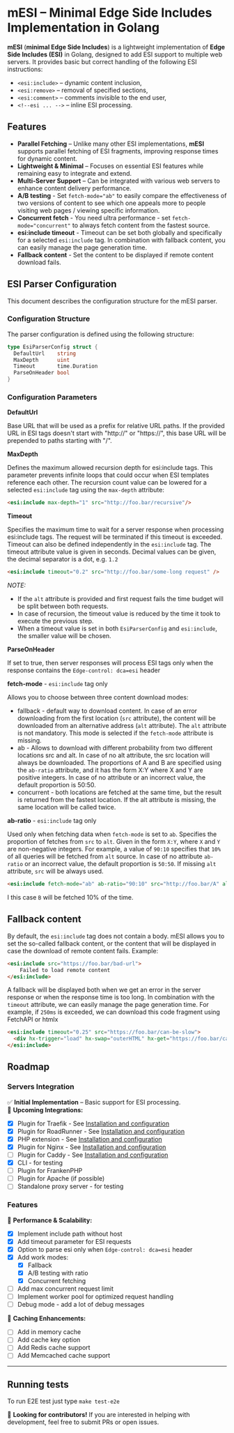 # mESI – Minimal Edge Side Includes Implementation in Golang

**mESI** (**minimal Edge Side Includes**) is a lightweight implementation of **Edge Side Includes (ESI)** in Golang, designed to add ESI support to multiple web servers. It provides basic but correct handling of the following ESI instructions:

- `<esi:include>` – dynamic content inclusion,
- `<esi:remove>` – removal of specified sections,
- `<esi:comment>` – comments invisible to the end user,
- `<!--esi ... -->` – inline ESI processing.

## Features

- **Parallel Fetching** – Unlike many other ESI implementations, **mESI** supports parallel fetching of ESI fragments, improving response times for dynamic content.
- **Lightweight & Minimal** – Focuses on essential ESI features while remaining easy to integrate and extend.
- **Multi-Server Support** – Can be integrated with various web servers to enhance content delivery performance.
- **A/B testing** - Set `fetch-mode="ab"` to easily compare the effectiveness of two versions of content to see which one appeals more to people visiting web pages / viewing specific information.
- **Concurrent fetch** - You need ultra performance - set `fetch-mode="concurrent"` to always fetch content from the fastest source.
- **esi:include timeout** - Timeout can be set both globally and specifically for a selected `esi:include` tag. In combination with fallback content, you can easily manage the page generation time.
- **Fallback content** - Set the content to be displayed if remote content download fails.
## ESI Parser Configuration
This document describes the configuration structure for the mESI parser.

### Configuration Structure
The parser configuration is defined using the following structure:

```go
type EsiParserConfig struct {
  DefaultUrl    string
  MaxDepth      uint
  Timeout       time.Duration
  ParseOnHeader bool
}
```
### Configuration Parameters
**DefaultUrl**

Base URL that will be used as a prefix for relative URL paths. If the provided URL in ESI tags doesn't start with "http://" or "https://", this base URL will be prepended to paths starting with "/".

**MaxDepth**

Defines the maximum allowed recursion depth for esi:include tags. This parameter prevents infinite loops that could occur when ESI templates reference each other.
The recursion count value can be lowered for a selected `esi:include` tag using the `max-depth` attribute:
```html
<esi:include max-depth="1" src="http://foo.bar/recursive"/>
```

**Timeout**

Specifies the maximum time to wait for a server response when processing esi:include tags. The request will be terminated if this timeout is exceeded.
Timeout can also be defined independently in the `esi:include` tag. The timeout attribute value is given in seconds. 
Decimal values can be given, the decimal separator is a dot, e.g. `1.2`

```html
<esi:include timeout="0.2" src="http://foo.bar/some-long request" />
```
_NOTE:_
 - If the `alt` attribute is provided and first request fails the time budget will be split between both requests.
 - In case of recursion, the timeout value is reduced by the time it took to execute the previous step.
 - When a timeout value is set in both `EsiParserConfig` and `esi:include`, the smaller value will be chosen.

**ParseOnHeader**

If set to true, then server responses will process ESI tags only when the response contains the `Edge-control: dca=esi` header

**fetch-mode** - `esi:include` tag only

Allows you to choose between three content download modes:
- fallback - default way to download content. In case of an error downloading from the first location (`src` attribute), 
the content will be downloaded from an alternative address (`alt` attribute). 
The `alt` attribute is not mandatory. This mode is selected if the `fetch-mode` attribute is missing.
- ab - Allows to download with different probability from two different locations src and alt. In case of no alt attribute, the src location will always be downloaded. 
The proportions of A and B are specified using the `ab-ratio` attribute, and it has the form X:Y where X and Y are positive integers. 
In case of no attribute or an incorrect value, the default proportion is 50:50.
- concurrent - both locations are fetched at the same time, but the result is returned from the fastest location. 
If the alt attribute is missing, the same location will be called twice.

**ab-ratio** - `esi:include` tag only

Used only when fetching data when `fetch-mode` is set to `ab`. Specifies the proportion of fetches from `src` to `alt`. 
Given in the form `X:Y`, where `X` and `Y` are non-negative integers. 
For example, a value of `90:10` specifies that `10%` of all queries will be fetched from `alt` source.
In case of no attribute `ab-ratio` or an incorrect value, the default proportion is `50:50`.
If missing `alt` attribute, `src` will be always used.

```html
<esi:include fetch-mode="ab" ab-ratio="90:10" src="http://foo.bar/A" alt="http://foo.bar/B" />]
```
I this case `B` will be fetched 10% of the time.

## Fallback content
By default, the `esi:include` tag does not contain a body. mESI allows you to set the so-called fallback content, 
or the content that will be displayed in case the download of remote content fails. Example:
```html
<esi:include src="https://foo.bar/bad-url">
    Failed to load remote content
</esi:include>
```
A fallback will be displayed both when we get an error in the server response or when the response time is too long.
In combination with the `timeout` attribute, we can easily manage the page generation time. For example, if `250ms` is exceeded, 
we can download this code fragment using FetchAPI or htmlx

```html
<esi:include timeout="0.25" src="https://foo.bar/can-be-slow">
  <div hx-trigger="load" hx-swap="outerHTML" hx-get="https://foo.bar/can-be-slow"></div>
</esi:include>
```

## Roadmap

### Servers Integration
✅ **Initial Implementation** – Basic support for ESI processing.  
🔄 **Upcoming Integrations:**
- [x] Plugin for Traefik - See [Installation and configuration](servers/traefik/README.md)
- [x] Plugin for RoadRunner - See [Installation and configuration](servers/roadrunner/README.md)
- [x] PHP extension - See [Installation and configuration](php-ext/README.md)
- [x] Plugin for Nginx - See [Installation and configuration](servers/nginx/README.md)
- [ ] Plugin for Caddy - See [Installation and configuration](servers/caddy/README.md)
- [x] CLI - for testing
- [ ] Plugin for FrankenPHP
- [ ] Plugin for Apache (if possible)
- [ ] Standalone proxy server - for testing

### Features
🔄 **Performance & Scalability:**
- [x] Implement include path without host
- [x] Add timeout parameter for ESI requests
- [x] Option to parse esi only when `Edge-control: dca=esi` header
- [x] Add work modes:
  - [x] Fallback
  - [x] A/B testing with ratio
  - [x] Concurrent fetching
- [ ] Add max concurrent request limit
- [ ] Implement worker pool for optimized request handling
- [ ] Debug mode - add a lot of debug messages

🔄 **Caching Enhancements:**
- [ ] Add in memory cache
- [ ] Add cache key option
- [ ] Add Redis cache support
- [ ] Add Memcached cache support
---

## Running tests
To run E2E test just type `make test-e2e`

🚀 **Looking for contributors!** If you are interested in helping with development, feel free to submit PRs or open issues.  

